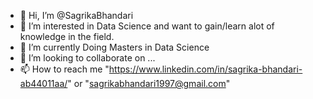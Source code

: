 - 👋 Hi, I’m @SagrikaBhandari
- 👀 I’m interested in Data Science and want to gain/learn alot of knowledge in the field.
- 🌱 I’m currently Doing Masters in Data Science
- 💞️ I’m looking to collaborate on ...
- 📫 How to reach me "https://www.linkedin.com/in/sagrika-bhandari-ab44011aa/"
or
"sagrikabhandari1997@gmail.com"

<!---
SagrikaBhandari/SagrikaBhandari is a ✨ special ✨ repository because its `README.md` (this file) appears on your GitHub profile.
You can click the Preview link to take a look at your changes.
--->
